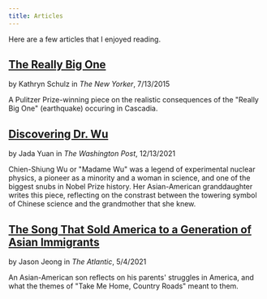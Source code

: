 ```yaml
---
title: Articles
---
```


Here are a few articles that I enjoyed reading.

## [The Really Big One](https://www.newyorker.com/magazine/2015/07/20/the-really-big-one)
by Kathryn Schulz in *The New Yorker*, 7/13/2015

A Pulitzer Prize-winning piece on the realistic consequences of the "Really Big One" (earthquake) occuring in Cascadia.

## [Discovering Dr. Wu](https://www.washingtonpost.com/lifestyle/2021/12/13/chien-shiung-wu-biography-physics-grandmother/)
by Jada Yuan in *The Washington Post*, 12/13/2021

Chien-Shiung Wu or "Madame Wu" was a legend of experimental nuclear physics, a pioneer as a minority and a woman in science, and one of the biggest snubs in Nobel Prize history. Her Asian-American granddaughter writes this piece, reflecting on the constrast between the towering symbol of Chinese science and the grandmother that she knew.


## [The Song That Sold America to a Generation of Asian Immigrants](https://www.theatlantic.com/culture/archive/2021/05/what-john-denver-means-some-asian-immigrants/618784/)
by Jason Jeong in *The Atlantic*, 5/4/2021

An Asian-American son reflects on his parents' struggles in America, and what the themes of "Take Me Home, Country Roads" meant to them.